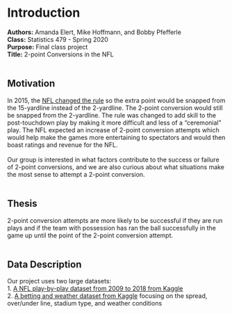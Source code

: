 Introduction
============

**Authors:** Amanda Elert, Mike Hoffmann, and Bobby Pfefferle <br>
**Class:** Statistics 479 - Spring 2020 <br> **Purpose:** Final class
project <br> **Title:** 2-point Conversions in the NFL <br> <br>

Motivation
----------

In 2015, the [NFL changed the
rule](http://www.nfl.com/news/story/0ap3000000493347/article/nfl-moves-extra-point-to-15yard-line-for-2015-season)
so the extra point would be snapped from the 15-yardline instead of the
2-yardline. The 2-point conversion would still be snapped from the
2-yardline. The rule was changed to add skill to the post-touchdown play
by making it more difficult and less of a “ceremonial” play. The NFL
expected an increase of 2-point conversion attempts which would help
make the games more entertaining to spectators and would then boast
ratings and revenue for the NFL. <br> <br> Our group is interested in
what factors contribute to the success or failure of 2-point
conversions, and we are also curious about what situations make the most
sense to attempt a 2-point conversion. <br> <br>

Thesis
------

2-point conversion attempts are more likely to be successful if they are
run plays and if the team with possession has ran the ball successfully
in the game up until the point of the 2-point conversion attempt. <br>
<br>

Data Description
----------------

Our project uses two large datasets: <br> 1. [A NFL play-by-play dataset
from 2009 to 2018 from
Kaggle](https://www.kaggle.com/maxhorowitz/nflplaybyplay2009to2016) <br>
2. [A betting and weather dataset from
Kaggle](https://www.kaggle.com/tobycrabtree/nfl-scores-and-betting-data#spreadspoke_scores.csv)
focusing on the spread, over/under line, stadium type, and weather
conditions
